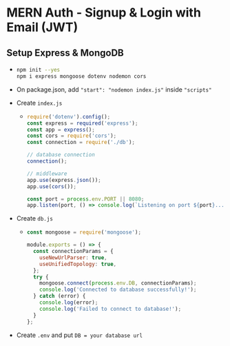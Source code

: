 # MERN Auth - Signup & Login with Email (JWT)

## Setup Express & MongoDB

- ```bash
  npm init --yes
  npm i express mongoose dotenv nodemon cors
  ```

- On package.json, add `"start": "nodemon index.js"` inside `"scripts"`

- Create `index.js`

  - ```js
    require('dotenv').config();
    const express = required('express');
    const app = express();
    const cors = require('cors');
    const connection = require('./db');

    // database connection
    connection();

    // middleware
    app.use(express.json());
    app.use(cors());

    const port = process.env.PORT || 8080;
    app.listen(port, () => console.log(`Listening on port ${port}...`));
    ```

- Create `db.js`

  - ```js
    const mongoose = require('mongoose');

    module.exports = () => {
      const connectionParams = {
        useNewUrlParser: true,
        useUnifiedTopology: true,
      };
      try {
        mongoose.connect(process.env.DB, connectionParams);
        console.log('Connected to database successfully!');
      } catch (error) {
        console.log(error);
        console.log('Failed to connect to database!');
      }
    };
    ```

- Create `.env` and put `DB = your database url`
